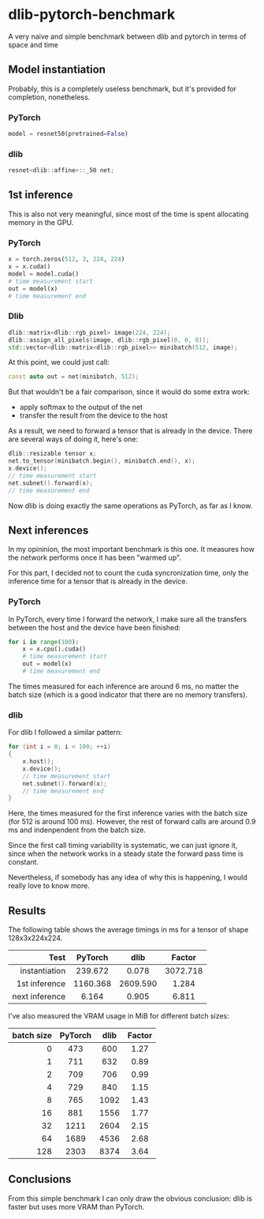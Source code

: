 # dlib-pytorch-benchmark
A very naive and simple benchmark between dlib and pytorch in terms of space and time

## Model instantiation
Probably, this is a completely useless benchmark, but it's provided for completion, nonetheless.

### PyTorch
``` python
model = resnet50(pretrained=False)
```

### dlib
``` c++
resnet<dlib::affine>::_50 net;
```

## 1st inference
This is also not very meaningful, since most of the time is spent allocating memory in the GPU.

### PyTorch
``` python
x = torch.zeros(512, 3, 224, 224)
x = x.cuda()
model = model.cuda()
# time measurement start
out = model(x)
# time measurement end
```

### Dlib
``` c++
dlib::matrix<dlib::rgb_pixel> image(224, 224);
dlib::assign_all_pixels(image, dlib::rgb_pixel(0, 0, 0));
std::vector<dlib::matrix<dlib::rgb_pixel>> minibatch(512, image);
```

At this point, we could just call:
``` c++
const auto out = net(minibatch, 512);
```
But that wouldn't be a fair comparison, since it would do some extra work:
- apply softmax to the output of the net
- transfer the result from the device to the host

As a result, we need to forward a tensor that is already in the device.
There are several ways of doing it, here's one:

``` c++
dlib::resizable tensor x;
net.to_tensor(minibatch.begin(), minibatch.end(), x);
x.device();
// time measurement start
net.subnet().forward(x);
// time measurement end
```
Now dlib is doing exactly the same operations as PyTorch, as far as I know.

## Next inferences
In my opininion, the most important benchmark is this one.
It measures how the network performs once it has been "warmed up".

For this part, I decided not to count the cuda syncronization time, only the inference time for a tensor that is already in the device.

### PyTorch
In PyTorch, every time I forward the network, I make sure all the transfers between the host and the device have been finished:

``` python
for i in range(100):
    x = x.cpu().cuda()
    # time measurement start
    out = model(x)
    # time measurement end
```
The times measured for each inference are around 6 ms, no matter the batch size (which is a good indicator that there are no memory transfers).

### dlib
For dlib I followed a similar pattern:

``` c++
for (int i = 0; i < 100; ++i)
{
    x.host();
    x.device();
    // time measurement start
    net.subnet().forward(x);
    // time measurement end
}
```
Here, the times measured for the first inference varies with the batch size (for 512 is around 100 ms).
However, the rest of forward calls are around 0.9 ms and indenpendent from the batch size.

Since the first call timing variability is systematic, we can just ignore it, since when the network works in a steady state the forward pass time is constant.

Nevertheless, if somebody has any idea of why this is happening, I would really love to know more.

## Results

The following table shows the average timings in ms for a tensor of shape 128x3x224x224.

| Test           |  PyTorch |   dlib   |  Factor  |
|---------------:|:--------:|:--------:|:--------:|
|  instantiation |  239.672 |    0.078 | 3072.718 |
|  1st inference | 1160.368 | 2609.590 |    1.284 |
| next inference |    6.164 |    0.905 |    6.811 |

I've also measured the VRAM usage in MiB for different batch sizes:

| batch size | PyTorch | dlib | Factor |
|-----------:|:-------:|:----:|:------:|
|          0 |     473 |  600 |   1.27 |
|          1 |     711 |  632 |   0.89 |
|          2 |     709 |  706 |   0.99 |
|          4 |     729 |  840 |   1.15 |
|          8 |     765 | 1092 |   1.43 |
|         16 |     881 | 1556 |   1.77 |
|         32 |    1211 | 2604 |   2.15 |
|         64 |    1689 | 4536 |   2.68 |
|        128 |    2303 | 8374 |   3.64 |

## Conclusions

From this simple benchmark I can only draw the obvious conclusion:
dlib is faster but uses more VRAM than PyTorch.
